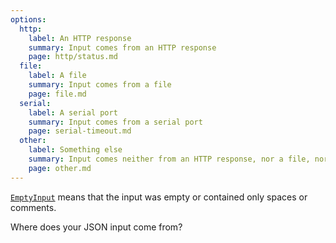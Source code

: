 ```yaml
---
options:
  http:
    label: An HTTP response
    summary: Input comes from an HTTP response
    page: http/status.md
  file:
    label: A file
    summary: Input comes from a file
    page: file.md
  serial:
    label: A serial port
    summary: Input comes from a serial port
    page: serial-timeout.md
  other:
    label: Something else
    summary: Input comes neither from an HTTP response, nor a file, nor a serial port
    page: other.md
---
```


[`EmptyInput`](/v7/api/misc/deserializationerror/#emptyinput) means that the input was empty or contained only spaces or comments.

Where does your JSON input come from?
